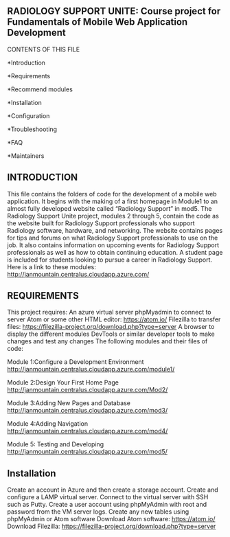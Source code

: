 RADIOLOGY SUPPORT UNITE: Course project for Fundamentals of Mobile Web Application Development
---------------------------------------------
CONTENTS OF THIS FILE

*Introduction

*Requirements

*Recommend modules

*Installation

*Configuration

*Troubleshooting

*FAQ

*Maintainers


INTRODUCTION
--------------
This file contains the folders of code for the development of a mobile web application.  It begins with the making of a first homepage in Module1 to an almost fully developed website called “Radiology Support” in mod5. The Radiology Support Unite project, modules 2 through 5, contain the code as the website built for Radiology Support professionals who support Radiology software, hardware, and networking.  The website contains pages for tips and forums on what Radiology Support professionals to use on the job. It also contains information on upcoming events for Radiology Support professionals as well as how to obtain continuing education.  A student page is included for students looking to pursue a career in Radiology Support. Here is a link to these modules: http://janmountain.centralus.cloudapp.azure.com/

REQUIREMENTS
-----------------
This project requires:
An azure virtual server
phpMyadmin to connect to server
Atom or some other HTML editor: https://atom.io/
Filezilla to transfer files: https://filezilla-project.org/download.php?type=server
A browser to display the different modules
DevTools or similar developer tools to make changes and test any changes
The following modules and their files of code:

Module 1:Configure a Development Environment
http://janmountain.centralus.cloudapp.azure.com/module1/
  
Module 2:Design Your First Home Page
http://janmountain.centralus.cloudapp.azure.com/Mod2/
 
Module 3:Adding New Pages and Database
http://janmountain.centralus.cloudapp.azure.com/mod3/
 
Module 4:Adding Navigation
http://janmountain.centralus.cloudapp.azure.com/mod4/
 
Module 5: Testing and Developing
http://janmountain.centralus.cloudapp.azure.com/mod5/
 
Installation
-------------------
Create an account in Azure and then create a storage account.
Create and configure a LAMP virtual server.
Connect to the virtual server with SSH such as Putty.
Create a user account using phpMyAdmin with root and password from the VM server logs.
Create any new tables using phpMyAdmin or Atom software
Download Atom software: https://atom.io/
Download Filezilla: https://filezilla-project.org/download.php?type=server




